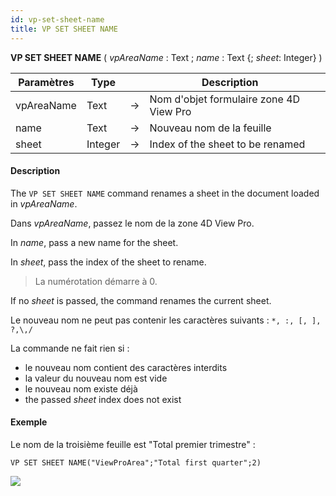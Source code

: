 ```yaml
---
id: vp-set-sheet-name
title: VP SET SHEET NAME
---
```


<!-- REF #_method_.VP SET SHEET NAME.Syntax -->

**VP SET SHEET NAME** ( _vpAreaName_ : Text ; _name_ : Text {; _sheet_: Integer} )<!-- END REF -->

<!-- REF #_method_.VP SET SHEET NAME.Params -->

| Paramètres | Type    |    | Description                             |                  |
| ---------- | ------- | -- | --------------------------------------- | ---------------- |
| vpAreaName | Text    | -> | Nom d'objet formulaire zone 4D View Pro |                  |
| name       | Text    | -> | Nouveau nom de la feuille               |                  |
| sheet      | Integer | -> | Index of the sheet to be renamed        | <!-- END REF --> |

#### Description

The `VP SET SHEET NAME` command <!-- REF #_method_.VP SET SHEET NAME.Summary -->renames a sheet in the document loaded in _vpAreaName_<!-- END REF -->.

Dans _vpAreaName_, passez le nom de la zone 4D View Pro.

In _name_, pass a new name for the sheet.

In _sheet_, pass the index of the sheet to rename.

> La numérotation démarre à 0.

If no _sheet_ is passed, the command renames the current sheet.

Le nouveau nom ne peut pas contenir les caractères suivants : `*, :, [, ], ?,\,/`

La commande ne fait rien si :

- le nouveau nom contient des caractères interdits
- la valeur du nouveau nom est vide
- le nouveau nom existe déjà
- the passed _sheet_ index does not exist

#### Exemple

Le nom de la troisième feuille est "Total premier trimestre" :

```4d
VP SET SHEET NAME("ViewProArea";"Total first quarter";2)
```

![](../../assets/en/ViewPro/vp-sheet-index-name.png)
